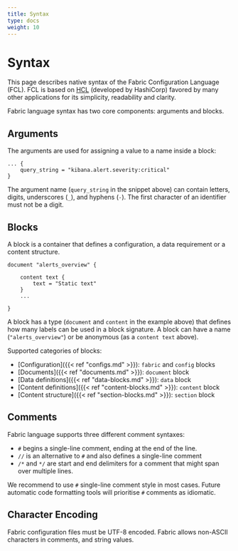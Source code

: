 ```yaml
---
title: Syntax
type: docs
weight: 10
---
```


# Syntax

This page describes native syntax of the Fabric Configuration Language (FCL). FCL is based on [HCL](https://github.com/hashicorp/hcl/blob/main/hclsyntax/spec.md) (developed by HashiCorp) favored by many other applications for its simplicity, readability and clarity.

Fabric language syntax has two core components: arguments and blocks.

## Arguments

The arguments are used for assigning a value to a name inside a block:

```hcl
... {
    query_string = "kibana.alert.severity:critical"
}
```

The argument name (`query_string` in the snippet above) can contain letters, digits, underscores (`_`), and hyphens (`-`). The first character of an identifier must not be a digit.

## Blocks

A block is a container that defines a configuration, a data requirement or a content structure.

```hcl
document "alerts_overview" {

    content text {
        text = "Static text"
    }
    ...

}
```

A block has a type (`document` and `content` in the example above) that defines how many labels can be used in a block signature. A block can have a name (`"alerts_overview"`) or be anonymous (as a `content text` above).

Supported categories of blocks:

- [Configuration]({{< ref "configs.md" >}}): `fabric` and `config` blocks
- [Documents]({{< ref "documents.md" >}}): `document` block
- [Data definitions]({{< ref "data-blocks.md" >}}): `data` block
- [Content definitions]({{< ref "content-blocks.md" >}}): `content` block
- [Content structure]({{< ref "section-blocks.md" >}}): `section` block

## Comments

Fabric language supports three different comment syntaxes:

- `#` begins a single-line comment, ending at the end of the line.
- `//` is an alternative to `#` and also defines a single-line comment
- `/*` and `*/` are start and end delimiters for a comment that might span over multiple lines.

We recommend to use `#` single-line comment style in most cases. Future automatic code formatting tools will prioritise `#` comments as idiomatic.

## Character Encoding

Fabric configuration files must be UTF-8 encoded. Fabric allows non-ASCII characters in comments, and string values.

